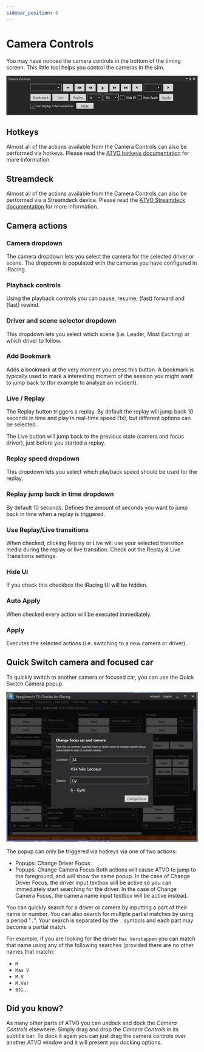 ```yaml
---
sidebar_position: 8
---
```


# Camera Controls

You may have noticed the camera controls in the bottom of the timing screen. This little tool helps you control the cameras in the sim.

![ATVO Camera Controls](../../static/img/timingscreen/timing-screen-camera-controls.png)

## Hotkeys
Almost all of the actions available from the Camera Controls can also be performed via hotkeys. Please read the [ATVO hotkeys documentation](../../hotkeys) for more information.

## Streamdeck
Almost all of the actions available from the Camera Controls can also be performed via a Streamdeck device. Please read the [ATVO Streamdeck documentation](../../hotkeys#streamdeck) for more information.


## Camera actions

### Camera dropdown
The camera dropdown lets you select the camera for the selected driver or scene. The dropdown is populated with the cameras you have configured in iRacing.

### Playback controls
Using the playback controls you can pause, resume, (fast) forward and (fast) rewind.

### Driver and scene selector dropdown
This dropdown lets you select which scene (i.e. Leader, Most Exciting) or which driver to follow.

### Add Bookmark
Adds a bookmark at the very moment you press this button. A bookmark is typically used to mark a interesting moment of the session you might want to jump back to (for example to analyze an incident).

### Live / Replay
The Replay button triggers a replay. By default the replay will jump back 10 seconds in time and play in real-time speed (1x), but different options can be selected.

The Live button will jump back to the previous state (camera and focus driver), just before you started a replay.

### Replay speed dropdown
This dropdown lets you select which playback speed should be used for the replay.

### Replay jump back in time dropdown
By default 10 seconds. Defines the amount of seconds you want to jump back in time when a replay is triggered.

### Use Replay/Live transitions
When checked, clicking Replay or Live will use your selected transition media during the replay or live transition. Check out the Replay & Live Transitions settings.

### Hide UI
If you check this checkbox the iRacing UI will be hidden.

### Auto Apply
When checked every action will be executed immediately.

### Apply
Executes the selected actions (i.e. switching to a new camera or driver).

## Quick Switch camera and focused car

To quickly switch to another camera or focused car, you can use the Quick Switch Camera popup. 

![Quick Switch camera popup](../../static/img/timingscreen/quickswitch.png)

The popup can only be triggered via hotkeys via one of two actions:
* Popups: Change Driver Focus
* Popups: Change Camera Focus
Both actions will cause ATVO to jump to the foreground, and will show the same popup. In the case of Change Driver Focus, the driver input textbox will be active so you can immediately start searching for the driver. In the case of Change Camera Focus, the camera name input textbox will be active instead.

You can quickly search for a driver or camera by inputting a part of their name or number. You can also search for multiple partial matches by using a period "`.`". Your search is separated by the `.` symbols and each part may become a partial match.

For example, if you are looking for the driver `Max Verstappen` you can match that name using any of the following searches (provided there are no other names that match):
* `M`
* `Max V`
* `M.V`
* `M.Ver`
* etc...


## Did you know?
As many other parts of ATVO you can undock and dock the *Camera Controls* elsewhere. Simply drag and drop the *Camera Controls* in its subtitle bar. To dock it again you can just drag the camera controls over another ATVO window and it will present you docking options.



